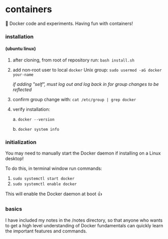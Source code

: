 # containers

:whale: Docker code and experiments. Having fun with containers!

### installation 
#### (ubuntu linux)

1. after cloning, from root of repository run: ```bash install.sh```

2. add non-root user to local ```docker``` Unix group: ```sudo usermod -aG docker your-name```

   *if adding "self", must log out and log back in for group changes to be reflected*
   
3. confirm group change with: ```cat /etc/group | grep docker```

4. verify installation:

      a. ```docker --version```
  
      b. ```docker system info```

### initialization
You may need to manually start the Docker daemon if installing on a Linux desktop!

To do this, in terminal window run commands:

1. ```sudo systemctl start docker```
2. ```sudo systemctl enable docker```

This will enable the Docker daemon at boot :+1:

### basics
I have included my notes in the /notes directory, so that anyone who wants to get a high level understanding of Docker fundamentals can quickly learn the important features and commands.
